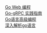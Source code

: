 
[Go Web 编程](http://localhost:9090/?url_long=111&url_long=222)   
[Go-gRPC 实践指南](https://www.golang123.com/book/36?chapterID=857)   
[Go语言高级编程](https://legacy.gitbook.com/book/chai2010/advanced-go-programming-book/details)   
[深入解析go语言](https://www.w3cschool.cn/go_internals/go_internals-gn5m282b.html)
